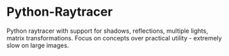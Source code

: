 # Python-Raytracer
Python raytracer with support for shadows, reflections, multiple lights, matrix transformations. Focus on concepts over practical utility - extremely slow on large images.
